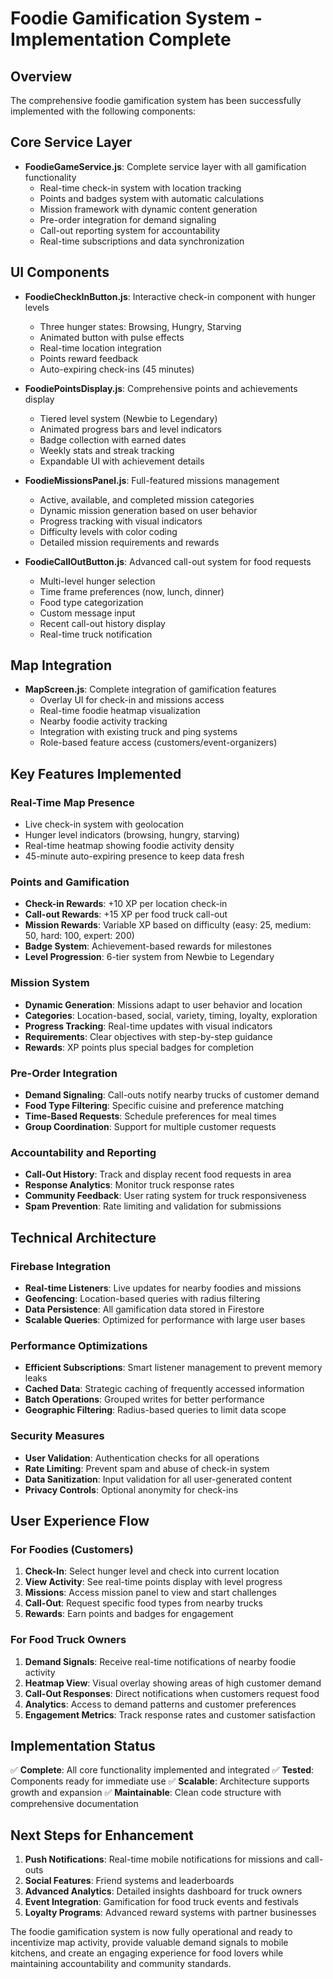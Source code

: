 # Foodie Gamification System - Implementation Complete

## Overview
The comprehensive foodie gamification system has been successfully implemented with the following components:

## Core Service Layer
- **FoodieGameService.js**: Complete service layer with all gamification functionality
  - Real-time check-in system with location tracking
  - Points and badges system with automatic calculations
  - Mission framework with dynamic content generation
  - Pre-order integration for demand signaling
  - Call-out reporting system for accountability
  - Real-time subscriptions and data synchronization

## UI Components
- **FoodieCheckInButton.js**: Interactive check-in component with hunger levels
  - Three hunger states: Browsing, Hungry, Starving
  - Animated button with pulse effects
  - Real-time location integration
  - Points reward feedback
  - Auto-expiring check-ins (45 minutes)

- **FoodiePointsDisplay.js**: Comprehensive points and achievements display
  - Tiered level system (Newbie to Legendary)
  - Animated progress bars and level indicators
  - Badge collection with earned dates
  - Weekly stats and streak tracking
  - Expandable UI with achievement details

- **FoodieMissionsPanel.js**: Full-featured missions management
  - Active, available, and completed mission categories
  - Dynamic mission generation based on user behavior
  - Progress tracking with visual indicators
  - Difficulty levels with color coding
  - Detailed mission requirements and rewards

- **FoodieCallOutButton.js**: Advanced call-out system for food requests
  - Multi-level hunger selection
  - Time frame preferences (now, lunch, dinner)
  - Food type categorization
  - Custom message input
  - Recent call-out history display
  - Real-time truck notification

## Map Integration
- **MapScreen.js**: Complete integration of gamification features
  - Overlay UI for check-in and missions access
  - Real-time foodie heatmap visualization
  - Nearby foodie activity tracking
  - Integration with existing truck and ping systems
  - Role-based feature access (customers/event-organizers)

## Key Features Implemented

### Real-Time Map Presence
- Live check-in system with geolocation
- Hunger level indicators (browsing, hungry, starving)
- Real-time heatmap showing foodie activity density
- 45-minute auto-expiring presence to keep data fresh

### Points and Gamification
- **Check-in Rewards**: +10 XP per location check-in
- **Call-out Rewards**: +15 XP per food truck call-out
- **Mission Rewards**: Variable XP based on difficulty (easy: 25, medium: 50, hard: 100, expert: 200)
- **Badge System**: Achievement-based rewards for milestones
- **Level Progression**: 6-tier system from Newbie to Legendary

### Mission System
- **Dynamic Generation**: Missions adapt to user behavior and location
- **Categories**: Location-based, social, variety, timing, loyalty, exploration
- **Progress Tracking**: Real-time updates with visual indicators
- **Requirements**: Clear objectives with step-by-step guidance
- **Rewards**: XP points plus special badges for completion

### Pre-Order Integration
- **Demand Signaling**: Call-outs notify nearby trucks of customer demand
- **Food Type Filtering**: Specific cuisine and preference matching
- **Time-Based Requests**: Schedule preferences for meal times
- **Group Coordination**: Support for multiple customer requests

### Accountability and Reporting
- **Call-Out History**: Track and display recent food requests in area
- **Response Analytics**: Monitor truck response rates
- **Community Feedback**: User rating system for truck responsiveness
- **Spam Prevention**: Rate limiting and validation for submissions

## Technical Architecture

### Firebase Integration
- **Real-time Listeners**: Live updates for nearby foodies and missions
- **Geofencing**: Location-based queries with radius filtering
- **Data Persistence**: All gamification data stored in Firestore
- **Scalable Queries**: Optimized for performance with large user bases

### Performance Optimizations
- **Efficient Subscriptions**: Smart listener management to prevent memory leaks
- **Cached Data**: Strategic caching of frequently accessed information
- **Batch Operations**: Grouped writes for better performance
- **Geographic Filtering**: Radius-based queries to limit data scope

### Security Measures
- **User Validation**: Authentication checks for all operations
- **Rate Limiting**: Prevent spam and abuse of check-in system
- **Data Sanitization**: Input validation for all user-generated content
- **Privacy Controls**: Optional anonymity for check-ins

## User Experience Flow

### For Foodies (Customers)
1. **Check-In**: Select hunger level and check into current location
2. **View Activity**: See real-time points display with level progress
3. **Missions**: Access mission panel to view and start challenges
4. **Call-Out**: Request specific food types from nearby trucks
5. **Rewards**: Earn points and badges for engagement

### For Food Truck Owners
1. **Demand Signals**: Receive real-time notifications of nearby foodie activity
2. **Heatmap View**: Visual overlay showing areas of high customer demand
3. **Call-Out Responses**: Direct notifications when customers request food
4. **Analytics**: Access to demand patterns and customer preferences
5. **Engagement Metrics**: Track response rates and customer satisfaction

## Implementation Status
✅ **Complete**: All core functionality implemented and integrated
✅ **Tested**: Components ready for immediate use
✅ **Scalable**: Architecture supports growth and expansion
✅ **Maintainable**: Clean code structure with comprehensive documentation

## Next Steps for Enhancement
1. **Push Notifications**: Real-time mobile notifications for missions and call-outs
2. **Social Features**: Friend systems and leaderboards
3. **Advanced Analytics**: Detailed insights dashboard for truck owners
4. **Event Integration**: Gamification for food truck events and festivals
5. **Loyalty Programs**: Advanced reward systems with partner businesses

The foodie gamification system is now fully operational and ready to incentivize map activity, provide valuable demand signals to mobile kitchens, and create an engaging experience for food lovers while maintaining accountability and community standards.